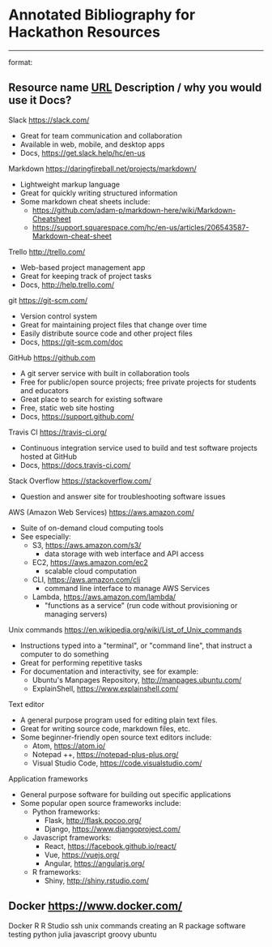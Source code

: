 # Annotated Bibliography for Hackathon Resources

---
format:

Resource name
[URL](url)
Description / why you would use it
Docs?
---

Slack
https://slack.com/
- Great for team communication and collaboration
- Available in web, mobile, and desktop apps
- Docs, https://get.slack.help/hc/en-us


Markdown
https://daringfireball.net/projects/markdown/
- Lightweight markup language
- Great for quickly writing structured information
- Some markdown cheat sheets include:
  - https://github.com/adam-p/markdown-here/wiki/Markdown-Cheatsheet
  - https://support.squarespace.com/hc/en-us/articles/206543587-Markdown-cheat-sheet


Trello
http://trello.com/
- Web-based project management app
- Great for keeping track of project tasks
- Docs, http://help.trello.com/


git
https://git-scm.com/
- Version control system
- Great for maintaining project files that change over time
- Easily distribute source code and other project files
- Docs, https://git-scm.com/doc


GitHub
https://github.com
- A git server service with built in collaboration tools
- Free for public/open source projects; free private projects for students and educators
- Great place to search for existing software
- Free, static web site hosting
- Docs, https://support.github.com/


Travis CI
https://travis-ci.org/
- Continuous integration service used to build and test software projects hosted at GitHub
- Docs, https://docs.travis-ci.com/


Stack Overflow
https://stackoverflow.com/
- Question and answer site for troubleshooting software issues


AWS (Amazon Web Services)
https://aws.amazon.com/
- Suite of on-demand cloud computing tools
- See especially:
  - S3, https://aws.amazon.com/s3/
    - data storage with web interface and API access
  - EC2, https://aws.amazon.com/ec2
    - scalable cloud computation
  - CLI, https://aws.amazon.com/cli
    - command line interface to manage AWS Services
  - Lambda, https://aws.amazon.com/lambda/
    - "functions as a service" (run code without provisioning or managing servers)


Unix commands
https://en.wikipedia.org/wiki/List_of_Unix_commands
- Instructions typed into a "terminal", or "command line", that instruct a computer to do something
- Great for performing repetitive tasks
- For documentation and interactivity, see for example:
  - Ubuntu's Manpages Repository, http://manpages.ubuntu.com/
  - ExplainShell, https://www.explainshell.com/


Text editor
- A general purpose program used for editing plain text files.
- Great for writing source code, markdown files, etc.
- Some beginner-friendly open source text editors include:
  - Atom, https://atom.io/
  - Notepad ++, https://notepad-plus-plus.org/
  - Visual Studio Code, https://code.visualstudio.com/


Application frameworks
- General purpose software for building out specific applications
- Some popular open source frameworks include:
  - Python frameworks:
    - Flask, http://flask.pocoo.org/
    - Django, https://www.djangoproject.com/
  - Javascript frameworks:
    - React, https://facebook.github.io/react/
    - Vue, https://vuejs.org/
    - Angular, https://angularjs.org/
  - R frameworks:
    - Shiny, http://shiny.rstudio.com/


Docker
https://www.docker.com/
-



Docker
R
R Studio
ssh
unix commands
creating an R package
software testing
python
julia
javascript
groovy
ubuntu
